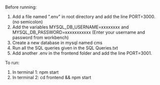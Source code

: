 Before running:
1. Add a file named ".env" in root directory and add the line PORT=3000. (no semicolon)
2. Add the variables MYSQL_DB_USERNAME=xxxxxxxx and MYSQL_DB_PASSWORD=xxxxxxxxxxx (Enter your username and password from workbench)
3. Create a new database in mysql named cms
4. Run all the SQL queries given in the SQL Queries.txt
5. Add another .env in the frontend folder and add the line PORT=3001.


To run:
1. In terminal 1: npm start
2. In terminal 2: cd frontend &&  npm start
